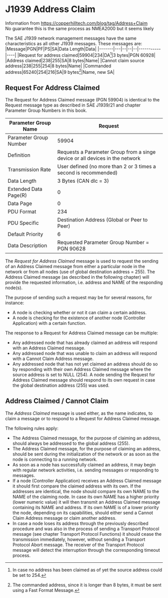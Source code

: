 # J1939 Address Claim
Information from https://copperhilltech.com/blog/tag/Address+Claim<br>
No guarantee this is the same process as NMEA2000 but it seems likely

The SAE J1939 network management messages have the same characteristics as all other J1939 messages. These messages are:
|Message|PGN|PF|PS|SA|Data Length|Data|
|-------|---|--|--|--|-----------|----|
|Request for address claimed|59904|234|DA[^1]|3 bytes|PGN 60928|
|Address claimed|238|255|SA|8 bytes|Name|
|Cannot claim source address|238|255|254|8 bytes|Name|
|Commanded address|65240|254|216|SA|9 bytes[^2]|Name, new SA|

[^1]: In case no address has been claimed as of yet the source address could be set to 254.

[^2]: The commanded address, since it is longer than 8 bytes, it must be sent using a Fast Format Message.

## Request For Address Claimed

The Request for Address Claimed message (PGN 59904) is identical to the Request message type as described in SAE J1939/21 and chapter Parameter Group Numbers in this book.

|Parameter Group Name|Request|
|--------------------|-------|
|Parameter Group Number|59904|
|Definition|Requests a Parameter Group from a singe device or all devices in the network|
|Transmission Rate|User defined (no more than 2 or 3 times a second is recommended)|
|Data Length|3 Bytes (CAN dlc = 3)|
|Extended Data Page(R)|0|
|Data Page|0|
|PDU Format|234|
|PDU Specific|Destination Address (Global or Peer to Peer)|
|Default Priority|6|
|Data Description|Requested Parameter Group Number = PGN 90628|

The _Request for Address Claimed_ message is used to request the sending of an Address Claimed message from either a particular node in the network or from all nodes (use of global destination address = 255). The Address Claimed message (as described in the following chapter) will provide the requested information, i.e. address and NAME of the responding node(s).

The purpose of sending such a request may be for several reasons, for instance:
* A node is checking whether or not it can claim a certain address.
* A node is checking for the existence of another node (Controller Application) with a certain function.

The response to a Request for Address Claimed message can be multiple:
* Any addressed node that has already claimed an address will respond with an Address Claimed message.
* Any addressed node that was unable to claim an address will respond with a Cannot Claim Address message.
* Any addressed node that has not yet claimed an address should do so by responding with their own Address Claimed message where the source address is set to NULL (254).
A node sending the Request for Address Claimed message should respond to its own request in case the global destination address (255) was used.

## Address Claimed / Cannot Claim

The _Address Claimed_ message is used either, as the name indicates, to claim a message or to respond to a Request for Address Claimed message.

The following rules apply:
* The Address Claimed message, for the purpose of claiming an address, should always be addressed to the global address (255).
* The Address Claimed message, for the purpose of claiming an address, should be sent during the initialization of the network or as soon as the node is connecting to a running network.
* As soon as a node has successfully claimed an address, it may begin with regular network activities, i.e. sending messages or responding to messages.
* If a node (Controller Application) receives an Address Claimed message it should first compare the claimed address with its own. If the addresses are identical, the node should compare its own NAME to the NAME of the claiming node. In case its own NAME has a higher priority (lower numeric value) it will then transmit an Address Claimed message containing its NAME and address. If its own NAME is of a lower priority the node, depending on its capabilities, should either send a Cannot Claim Address message or claim another address.
* In case a node loses its address through the previously described procedure and was also in the process of sending a Transport Protocol message (see chapter Transport Protocol Functions) it should cease the transmission immediately, however, without sending a Transport Protocol Abort message. The receiver of the Transport Protocol message will detect the interruption through the corresponding timeout process.
